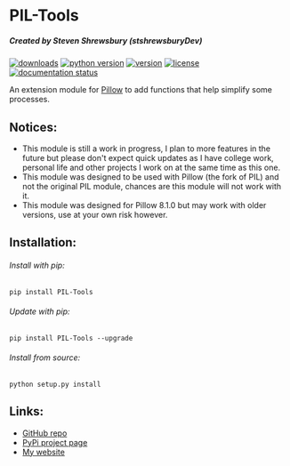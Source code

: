 PIL-Tools
=========
##### Created by Steven Shrewsbury (stshrewsburyDev)

[![downloads](https://pepy.tech/badge/PIL-Tools)](https://pepy.tech/project/PIL-Tools)
[![python version](https://img.shields.io/pypi/pyversions/PIL-Tools.svg)](https://pypi.python.org/pypi/PIL-Tools)
[![version](https://img.shields.io/pypi/v/PIL-Tools.svg)](https://pypi.python.org/pypi/PIL-Tools)
[![license](https://img.shields.io/pypi/l/PIL-Tools.svg)](https://pypi.python.org/pypi/PIL-Tools)
[![documentation status](https://readthedocs.org/projects/pil-tools/badge/?version=latest)](https://pil-tools.readthedocs.io/en/latest/?badge=latest)

An extension module for [Pillow](https://github.com/python-pillow/Pillow "Pillow GitHub repo") to add functions that help simplify some processes.

Notices:
-------
* This module is still a work in progress, I plan to more features in the future but please don't expect quick updates as I have college work, personal life and other projects I work on at the same time as this one.
* This module was designed to be used with Pillow (the fork of PIL) and not the original PIL module, chances are this module will not work with it.
* This module was designed for Pillow 8.1.0 but may work with older versions, use at your own risk however.

Installation:
-------------

###### Install with pip:
```
pip install PIL-Tools
```

###### Update with pip:
```
pip install PIL-Tools --upgrade
```

###### Install from source:
```
python setup.py install
```

Links:
------
* [GitHub repo](https://github.com/stshrewsburyDev/PIL-Tools/)
* [PyPi project page](https://pypi.org/project/PIL-Tools/)
* [My website](https://stshrewsburydev.github.io/)
